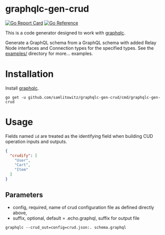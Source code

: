 # graphqlc-gen-crud
[![Go Report Card](https://goreportcard.com/badge/github.com/samlitowitz/graphqlc-gen-crud)](https://goreportcard.com/report/github.com/samlitowitz/graphqlc-gen-crud)
[![Go Reference](https://pkg.go.dev/badge/github.com/samlitowitz/graphqlc-gen-crud.svg)](https://pkg.go.dev/github.com/samlitowitz/graphqlc-gen-crud)

This is a code generator designed to work with [graphqlc](https://github.com/samlitowitz/graphqlc).

Generate a GraphQL schema from a GraphQL schema with added Relay Node interfaces and Connection types for the specified types.
See the [examples/](examples/) directory for more... examples.

# Installation
Install [graphqlc](https://github.com/samlitowitz/graphqlc).

`go get -u github.com/samlitowitz/graphqlc-gen-crud/cmd/graphqlc-gen-crud`

# Usage
Fields named `id` are treated as the identifying field when building CUD operation inputs and outputs.

```json
{
  "crudify": [
    "User",
    "Cart",
    "Item"
  ]
}
```

## Parameters
  * config, required, name of crud configuration file as defined directly above,
  * suffix, optional, default = .echo.graphql, suffix for output file

`graphqlc --crud_out=config=crud.json:. schema.graphql`
  